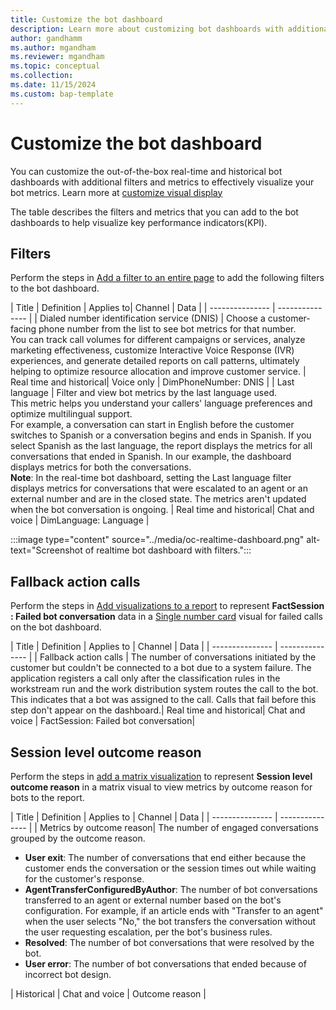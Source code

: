 ```yaml
---
title: Customize the bot dashboard
description: Learn more about customizing bot dashboards with additional filters and metrics to meet your business requirements.
author: gandhamm
ms.author: mgandham
ms.reviewer: mgandham
ms.topic: conceptual 
ms.collection: 
ms.date: 11/15/2024
ms.custom: bap-template 
---
```


# Customize the bot dashboard

You can customize the out-of-the-box real-time and historical bot dashboards with additional filters and metrics to effectively visualize your bot metrics. Learn more at [customize visual display](/dynamics365/customer-service/use/customize-reports)

 The table describes the filters and metrics that you can add to the bot dashboards to help visualize key performance indicators(KPI).

## Filters

Perform the steps in [Add a filter to an entire page](/power-bi/create-reports/power-bi-report-add-filter?tabs=powerbi-desktop#add-a-filter-to-an-entire-page) to add the following filters to the bot dashboard.

| Title |   Definition | Applies to| Channel | Data |
| --------------- | --------------- |
| Dialed number identification service (DNIS) | Choose a customer-facing phone number from the list to see bot metrics for that number.<br> You can track call volumes for different campaigns or services, analyze marketing effectiveness, customize Interactive Voice Response (IVR) experiences, and generate detailed reports on call patterns, ultimately helping to optimize resource allocation and improve customer service. | Real time and historical| Voice only | DimPhoneNumber: DNIS |
| Last language  | Filter and view bot metrics by the last language used.<br> This metric helps you understand your callers' language preferences and optimize multilingual support.<br> For example, a conversation can start in English before the customer switches to Spanish or a conversation begins and ends in Spanish. If you select Spanish as the last language, the report displays the metrics for all conversations that ended in Spanish. In our example, the dashboard displays metrics for both the conversations.<br>**Note**: In the real-time bot dashboard, setting the Last language filter displays metrics for conversations that were escalated to an agent or an external number and are in the closed state. The metrics aren't updated when the bot conversation is ongoing. | Real time and historical| Chat and voice | DimLanguage: Language |

:::image type="content" source="../media/oc-realtime-dashboard.png" alt-text="Screenshot of realtime bot dashboard with filters."::: 


## Fallback action calls

Perform the steps in [Add visualizations to a report](/power-bi/visuals/power-bi-report-add-visualizations-i#add-visualizations-to-the-report) to represent **FactSession : Failed bot conversation** data in a [Single number card](/power-bi/visuals/power-bi-visualization-types-for-reports-and-q-and-a#single-number) visual for failed calls on the bot dashboard.

| Title |   Definition | Applies to | Channel | Data |
| --------------- | --------------- |
| Fallback action calls | The number of conversations initiated by the customer but couldn't be connected to a bot due to a system failure. The application registers a call only after the classification rules in the workstream run and the work distribution system routes the call to the bot. This indicates that a bot was assigned to the call. Calls that fail before this step don't appear on the dashboard.| Real time and historical| Chat and voice | FactSession: Failed bot conversation|

## Session level outcome reason

Perform the steps in [add a matrix visualization](/power-bi/visuals/power-bi-visualization-matrix-visual#lets-create-a-matrix-visual) to represent **Session level outcome reason** in a matrix visual to view metrics by outcome reason for bots to the report.

| Title |   Definition | Applies to | Channel | Data |
| --------------- | --------------- |
|  Metrics by outcome reason|  The number of engaged conversations grouped by the outcome reason. <br><ul><li>**User exit**: The number of conversations that end either because the customer ends the conversation or the session times out while waiting for the customer's response.</li> <li> **AgentTransferConfiguredByAuthor**: The number of bot conversations transferred to an agent or external number based on the bot's configuration. For example, if an article ends with "Transfer to an agent" when the user selects "No," the bot transfers the conversation without the user requesting escalation, per the bot's business rules.</li><li>**Resolved**: The number of bot conversations that were resolved by the bot. </li><li>**User error**: The number of bot conversations that ended because of incorrect bot design.</li></ul> | Historical | Chat and voice | Outcome reason |
